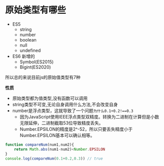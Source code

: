 # 原始类型有哪些
* ES5
  * string
  * number
  * boolean
  * null
  * undefined
* ES6 新增的
  * Symbol(ES2015)
  * Bigint(ES2020)

所以总的来说目前js的原始值类型有7种

**性质**
* 原始类型都为值类型,没有函数可以调用
* string类型不可变,无论自身调用什么方法,不会改变自身
* number是浮点类型，这就导致了一个问题`为什么0.1+0.2!==0.3`
  *  因为JavaScript使用IEEE浮点类型双精度。转换为二进制在计算但是小数无限延伸，二进制截取53位导致精度丢失。
  * Number.EPSILON的精度是2^-52，所以只要丢失精度小于Number.EPSILON基本可以确认相等。

```js
function compareNum(num1,num2){
    return Math.abs(num1-num2)<Number.EPSILON
}
console.log(compareNum(0.1+0.2,0.3)) // true
```

<comment/>
<tongji/>